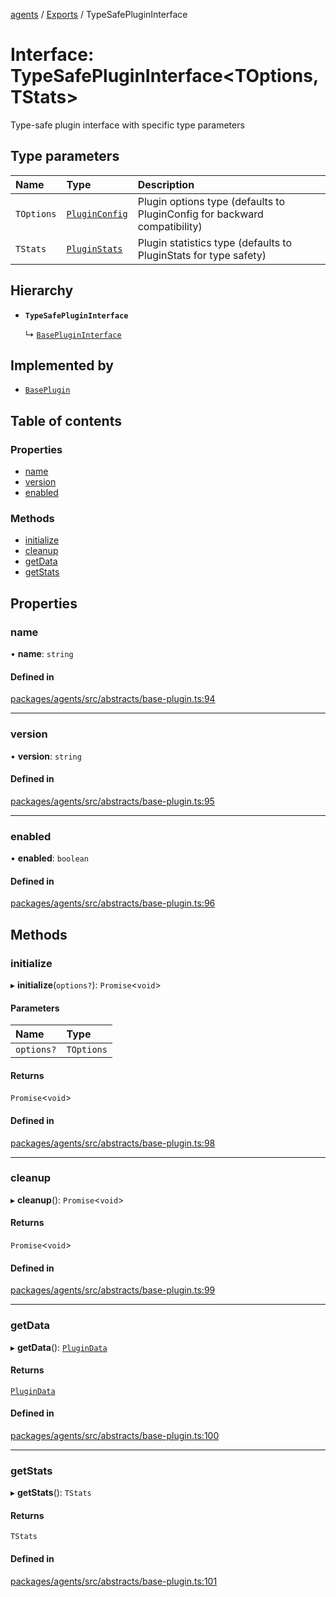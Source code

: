 <!-- 
 ⚠️  AUTO-GENERATED FILE - DO NOT EDIT MANUALLY
 This file is automatically generated by scripts/docs-generator.js
 To make changes, edit the source TypeScript files or update the generator script
-->

[agents](../../) / [Exports](../modules) / TypeSafePluginInterface

# Interface: TypeSafePluginInterface\<TOptions, TStats\>

Type-safe plugin interface with specific type parameters

## Type parameters

| Name | Type | Description |
| :------ | :------ | :------ |
| `TOptions` | [`PluginConfig`](PluginConfig) | Plugin options type (defaults to PluginConfig for backward compatibility) |
| `TStats` | [`PluginStats`](PluginStats) | Plugin statistics type (defaults to PluginStats for type safety) |

## Hierarchy

- **`TypeSafePluginInterface`**

  ↳ [`BasePluginInterface`](BasePluginInterface)

## Implemented by

- [`BasePlugin`](../classes/BasePlugin)

## Table of contents

### Properties

- [name](TypeSafePluginInterface#name)
- [version](TypeSafePluginInterface#version)
- [enabled](TypeSafePluginInterface#enabled)

### Methods

- [initialize](TypeSafePluginInterface#initialize)
- [cleanup](TypeSafePluginInterface#cleanup)
- [getData](TypeSafePluginInterface#getdata)
- [getStats](TypeSafePluginInterface#getstats)

## Properties

### name

• **name**: `string`

#### Defined in

[packages/agents/src/abstracts/base-plugin.ts:94](https://github.com/woojubb/robota/blob/d84cd2e1e6915e9f7e9aff8f9b06df02e55c139b/packages/agents/src/abstracts/base-plugin.ts#L94)

___

### version

• **version**: `string`

#### Defined in

[packages/agents/src/abstracts/base-plugin.ts:95](https://github.com/woojubb/robota/blob/d84cd2e1e6915e9f7e9aff8f9b06df02e55c139b/packages/agents/src/abstracts/base-plugin.ts#L95)

___

### enabled

• **enabled**: `boolean`

#### Defined in

[packages/agents/src/abstracts/base-plugin.ts:96](https://github.com/woojubb/robota/blob/d84cd2e1e6915e9f7e9aff8f9b06df02e55c139b/packages/agents/src/abstracts/base-plugin.ts#L96)

## Methods

### initialize

▸ **initialize**(`options?`): `Promise`\<`void`\>

#### Parameters

| Name | Type |
| :------ | :------ |
| `options?` | `TOptions` |

#### Returns

`Promise`\<`void`\>

#### Defined in

[packages/agents/src/abstracts/base-plugin.ts:98](https://github.com/woojubb/robota/blob/d84cd2e1e6915e9f7e9aff8f9b06df02e55c139b/packages/agents/src/abstracts/base-plugin.ts#L98)

___

### cleanup

▸ **cleanup**(): `Promise`\<`void`\>

#### Returns

`Promise`\<`void`\>

#### Defined in

[packages/agents/src/abstracts/base-plugin.ts:99](https://github.com/woojubb/robota/blob/d84cd2e1e6915e9f7e9aff8f9b06df02e55c139b/packages/agents/src/abstracts/base-plugin.ts#L99)

___

### getData

▸ **getData**(): [`PluginData`](PluginData)

#### Returns

[`PluginData`](PluginData)

#### Defined in

[packages/agents/src/abstracts/base-plugin.ts:100](https://github.com/woojubb/robota/blob/d84cd2e1e6915e9f7e9aff8f9b06df02e55c139b/packages/agents/src/abstracts/base-plugin.ts#L100)

___

### getStats

▸ **getStats**(): `TStats`

#### Returns

`TStats`

#### Defined in

[packages/agents/src/abstracts/base-plugin.ts:101](https://github.com/woojubb/robota/blob/d84cd2e1e6915e9f7e9aff8f9b06df02e55c139b/packages/agents/src/abstracts/base-plugin.ts#L101)
